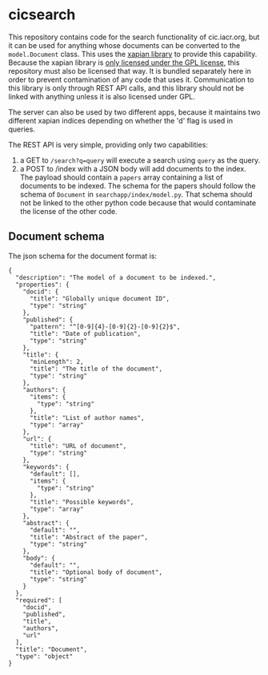 # cicsearch

This repository contains code for the search functionality of
cic.iacr.org, but it can be used for anything whose documents can be
converted to the `model.Document` class.  This uses the [xapian
library](https://xapian.org/) to provide this capability.  Because the
xapian library is [only licensed under the GPL
license](https://trac.xapian.org/wiki/Licensing), this repository must
also be licensed that way. It is bundled separately here in order to
prevent contamination of any code that uses it. Communication to this
library is only through REST API calls, and this library should not be
linked with anything unless it is also licensed under GPL.

The server can also be used by two different apps, because it
maintains two different xapian indices depending on whether the 'd'
flag is used in queries.

The REST API is very simple, providing only two capabilities:
1. a GET to `/search?q=query` will execute a search using `query` as the query.
2. a POST to /index with a JSON body will add documents to the index. The payload
   should contain a `papers` array containing a list of documents to be indexed.
   The schema for the papers should follow the schema of `Document` in
   `searchapp/index/model.py`. That schema should not be linked to the other
   python code because that would contaminate the license of the other code.

## Document schema

The json schema for the document format is:
```
{
  "description": "The model of a document to be indexed.",
  "properties": {
    "docid": {
      "title": "Globally unique document ID",
      "type": "string"
    },
    "published": {
      "pattern": "^[0-9]{4}-[0-9]{2}-[0-9]{2}$",
      "title": "Date of publication",
      "type": "string"
    },
    "title": {
      "minLength": 2,
      "title": "The title of the document",
      "type": "string"
    },
    "authors": {
      "items": {
        "type": "string"
      },
      "title": "List of author names",
      "type": "array"
    },
    "url": {
      "title": "URL of document",
      "type": "string"
    },
    "keywords": {
      "default": [],
      "items": {
        "type": "string"
      },
      "title": "Possible keywords",
      "type": "array"
    },
    "abstract": {
      "default": "",
      "title": "Abstract of the paper",
      "type": "string"
    },
    "body": {
      "default": "",
      "title": "Optional body of document",
      "type": "string"
    }
  },
  "required": [
    "docid",
    "published",
    "title",
    "authors",
    "url"
  ],
  "title": "Document",
  "type": "object"
}
```
